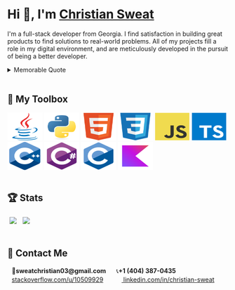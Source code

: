 <h1><b> Hi 👋, I'm <a href="https://www.linkedin.com/in/christian-sweat/">Christian Sweat</a></b></h1>
<p>I'm a full-stack developer from Georgia. I find satisfaction in building great products to find solutions to real-world problems. All of my projects fill a role in my digital environment, and are meticulously developed in the pursuit of being a better developer.</p> 

<details>
<summary>Memorable Quote</summary>
“You should name a variable using the same care with which you name a first-born child.” — Robert C. Martin
</details>

<br>
<h2><b>🧰 My Toolbox</b></h2>
<div>
<img src="https://raw.githubusercontent.com/devicons/devicon/master/icons/java/java-original.svg"
width="80" height="64"/> </a>
<img src="https://raw.githubusercontent.com/devicons/devicon/master/icons/python/python-original.svg" 
width="80" height="64"/> </a>
<img src="https://raw.githubusercontent.com/devicons/devicon/master/icons/html5/html5-original.svg" 
width="80" height="64"/>
<img src="https://raw.githubusercontent.com/devicons/devicon/master/icons/css3/css3-original.svg"
width="80" height="64"/>
<img src="https://raw.githubusercontent.com/devicons/devicon/master/icons/javascript/javascript-original.svg"
width="80" height="64"/>
<img src="https://raw.githubusercontent.com/devicons/devicon/master/icons/typescript/typescript-original.svg"
width="80" height="64"/>
<img src="https://raw.githubusercontent.com/devicons/devicon/master/icons/cplusplus/cplusplus-original.svg"
width="80" height="64"/>
<img src="https://raw.githubusercontent.com/devicons/devicon/master/icons/csharp/csharp-original.svg"
width="80" height="64"/>
<img src="https://raw.githubusercontent.com/devicons/devicon/master/icons/c/c-original.svg"
width="80" height="64"/>
<img src="https://raw.githubusercontent.com/devicons/devicon/master/icons/kotlin/kotlin-original.svg"
width="80" height="64"/>
</div>
<br>
<h2><b>🏆 Stats</b></h2>
<div>
<img style="margin:5px;" src="https://github-readme-stats.vercel.app/api/top-langs?username=csweat03&show_icons=true&layout=compact&locale=en&theme=onedark&card_width=200" />
<img style="margin:5px;" src="https://github-readme-stats.vercel.app/api?username=csweat03&show_icons=true&locale=en&layout=compact&theme=onedark&line_height=20" />
</div>
<br>
<h2><b>💬 Contact Me</b></h2>
<div style="margin:10px;">
<span style="margin-right: 20px;">📧<b>sweatchristian03@gmail.com</b></span>
<span style="margin-right: 20px;">📞<b>+1 (404) 387-0435</b></span>
<span style="margin-right: 20px;"><a href="https://stackoverflow.com/users/10509929/christian-sweat"><img style="margin-left:2px;" src="https://raw.githubusercontent.com/rahuldkjain/github-profile-readme-generator/master/src/images/icons/Social/stack-overflow.svg" height="16" width="16"/> stackoverflow.com/u/10509929</a></span>
<span><a href="https://www.linkedin.com/in/christian-sweat/"><img style="margin-left:2px;" src="https://raw.githubusercontent.com/rahuldkjain/github-profile-readme-generator/master/src/images/icons/Social/linked-in-alt.svg" height="16" width="16"/> linkedin.com/in/christian-sweat</a></span>
</div>
<h1></h1>
